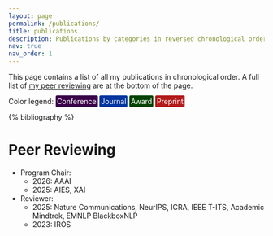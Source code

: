 ```yaml
---
layout: page
permalink: /publications/
title: publications
description: Publications by categories in reversed chronological order.
nav: true
nav_order: 1
---
```


<!-- _pages/publications.md -->

This page contains a list of all my publications in chronological order.
A full list of <a href="#peer-reviewing">my peer reviewing</a> are at the bottom of the page.

Color legend:
<span style="background-color: #3b004a; color: white; padding: 2pt; border-radius: 2pt;">Conference</span>  <span style="background-color: #00369f; color: white; padding: 2pt; border-radius: 2pt;">Journal</span>  <span style="background-color: #004500; color: white; padding: 2pt; border-radius: 2pt;">Award</span>  <span style="background-color: #b31b1b; color: white; padding: 2pt; border-radius: 2pt;">Preprint</span>


<!-- Bibsearch Feature -->

<!-- {% include bib_search.liquid %} -->

<div class="publications">

{% bibliography %}

</div>

# Peer Reviewing
- Program Chair:
    - 2026: AAAI
    - 2025: AIES, XAI
- Reviewer:
    - 2025: Nature Communications, NeurIPS, ICRA, IEEE T-ITS, Academic Mindtrek, EMNLP BlackboxNLP
    - 2023: IROS